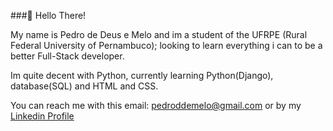 ###👋 Hello There!

My name is Pedro de Deus e Melo and im a student of the UFRPE (Rural Federal University of Pernambuco); looking to learn everything i can to be a better Full-Stack developer.

Im quite decent with Python, currently learning Python(Django), database(SQL) and HTML and CSS.

You can reach me with this email: pedroddemelo@gmail.com or by  my [Linkedin Profile](www.linkedin.com/in/pedro-melo-22b4a1235)
